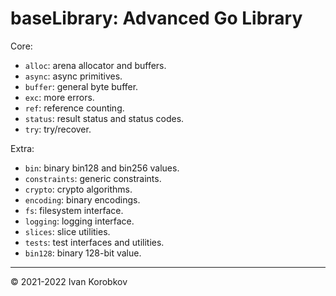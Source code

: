 baseLibrary: Advanced Go Library
================================

Core:
- `alloc`: arena allocator and buffers.
- `async`: async primitives.
- `buffer`: general byte buffer.
- `exc`: more errors.
- `ref`: reference counting.
- `status`: result status and status codes.
- `try`: try/recover.

Extra:
- `bin`: binary bin128 and bin256 values.
- `constraints`: generic constraints.
- `crypto`: crypto algorithms.
- `encoding`: binary encodings.
- `fs`: filesystem interface.
- `logging`: logging interface.
- `slices`: slice utilities.
- `tests`: test interfaces and utilities.
- `bin128`: binary 128-bit value.

---

© 2021-2022 Ivan Korobkov
